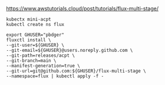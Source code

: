 https://www.awstutorials.cloud/post/tutorials/flux-multi-stage/


```
kubectx mini-acpt
kubectl create ns flux

export GHUSER="pbdger"
fluxctl install \
--git-user=${GHUSER} \
--git-email=${GHUSER}@users.noreply.github.com \
--git-path=releases/acpt \
--git-branch=main \
--manifest-generation=true \
--git-url=git@github.com:${GHUSER}/flux-multi-stage \
--namespace=flux | kubectl apply -f -


```
